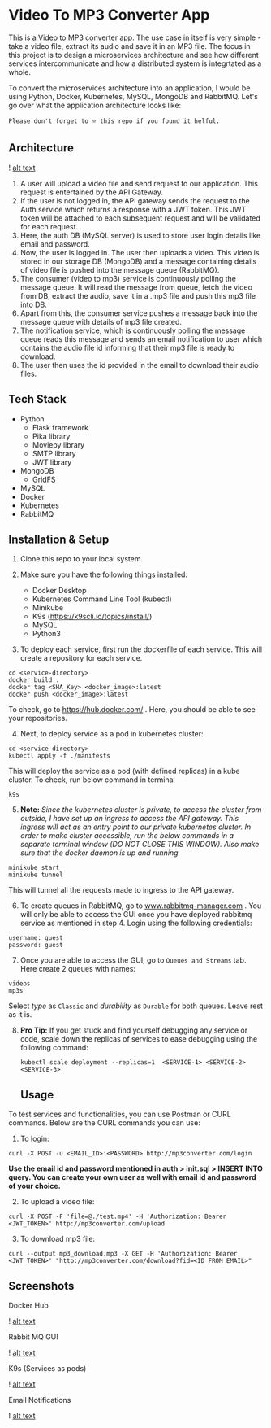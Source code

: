 
# Video To MP3 Converter App

This is a Video to MP3 converter app. The use case in itself is very simple - take a video file, extract its audio and save it in an MP3 file. The focus in this project is to design a microservices architecture and see how different services intercommunicate and how a distributed system is integrtated as a whole.

To convert the microservices architecture into an application, I would be using Python, Docker, Kubernetes, MySQL, MongoDB and RabbitMQ. Let's go over what the application architecture looks like:

```
Please don't forget to ⭐ this repo if you found it helful.
```

## Architecture

! [alt text](app-design.png)

1. A user will upload a video file and send request to our application. This request is entertained by the API Gateway.
2. If the user is not logged in, the API gateway sends the request to the Auth service which returns a response with a JWT token. This JWT token will be attached to each subsequent request and will be validated for each request.
3. Here, the auth DB (MySQL server) is used to store user login details like email and password.
4. Now, the user is logged in. The user then uploads a video. This video is stored in our storage DB (MongoDB) and a message containing details of video file is pushed into the message queue (RabbitMQ).
5. The consumer (video to mp3) service is continuously polling the message queue. It will read the message from queue, fetch the video from DB, extract the audio, save it in a .mp3 file and push this mp3 file into DB.
6. Apart from this, the consumer service pushes a message back into the message queue with details of mp3 file created.
7. The notification service, which is continuously polling the message queue reads this message and sends an email notification to user which contains the audio file id informing that their mp3 file is ready to download.
8. The user then uses the id provided in the email to download their audio files.
## Tech Stack

- Python
    - Flask framework
    - Pika library 
    - Moviepy library
    - SMTP library
    - JWT library
- MongoDB
    - GridFS
- MySQL 
- Docker 
- Kubernetes
- RabbitMQ
## Installation & Setup

1. Clone this repo to your local system.
2. Make sure you have the following things installed: 
    - Docker Desktop
    - Kubernetes Command Line Tool (kubectl)
    - Minikube
    - K9s (https://k9scli.io/topics/install/)
    - MySQL
    - Python3 

3. To deploy each service, first run the dockerfile of each service. This will create a repository for each service.
```
cd <service-directory>
docker build .
docker tag <SHA_Key> <docker_image>:latest
docker push <docker_image>:latest
```
To check, go to https://hub.docker.com/ . Here, you should be able to see your repositories.

4. Next, to deploy service as a pod in kubernetes cluster:
```
cd <service-directory>
kubectl apply -f ./manifests
```
This will deploy the service as a pod (with defined replicas) in a kube cluster. To check, run below command in terminal
```
k9s
```
5. **Note:** *Since the kubernetes cluster is private, to access the cluster from outside, I have set up an ingress to access the API gateway. This ingress will act as an entry point to our private kubernetes cluster. In order to make cluster accessible, run the below commands in a separate terminal window (DO NOT CLOSE THIS WINDOW). Also make sure that the docker daemon is up and running*

```
minikube start
minikube tunnel
```
This will tunnel all the requests made to ingress to the API gateway.

6. To create queues in RabbitMQ, go to www.rabbitmq-manager.com . You will only be able to access the GUI once you have deployed rabbitmq service as mentioned in step 4. Login using the following credentials:
```
username: guest
password: guest
```

7. Once you are able to access the GUI, go to ```Queues and Streams``` tab. Here create 2 queues with names:
```
videos
mp3s
```
Select *type* as ```Classic``` and *durability* as ```Durable``` for both queues. Leave rest as it is.

8. **Pro Tip:** If you get stuck and find yourself debugging any service or code, scale down the replicas of services to ease debugging using the following command:
    
    ```kubectl scale deployment --replicas=1  <SERVICE-1> <SERVICE-2> <SERVICE-3>```
    ## Usage

To test services and functionalities, you can use Postman or CURL commands. Below are the CURL commands you can use:

1. To login:
```
curl -X POST -u <EMAIL_ID>:<PASSWORD> http://mp3converter.com/login
```
**Use the email id and password mentioned in auth > init.sql > INSERT INTO query. You can create your own user as well with email id and password of your choice.**

2. To upload a video file:
```
curl -X POST -F 'file=@./test.mp4' -H 'Authorization: Bearer <JWT_TOKEN>' http://mp3converter.com/upload
```

3. To download mp3 file:
```
curl --output mp3_download.mp3 -X GET -H 'Authorization: Bearer <JWT_TOKEN>' "http://mp3converter.com/download?fid=<ID_FROM_EMAIL>"
```
## Screenshots

Docker Hub

! [alt text](dockerhub.png)

Rabbit MQ GUI

! [alt text](rabbitmq.png)

K9s (Services as pods)

! [alt text](k9s.png)

Email Notifications

! [alt text](emails.png)